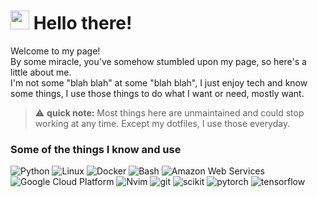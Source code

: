 <h1><img src="https://emojis.slackmojis.com/emojis/images/1531849430/4246/blob-sunglasses.gif?1531849430" width="30"/> Hello there!</h1>


<p>Welcome to my page! </br> By some miracle, you've somehow stumbled upon my page, so here's a little about me.<br>
I'm not some "blah blah" at some "blah blah", I just enjoy tech and know some things, I use those things to do what I want or need, mostly want. </p>

> ⚠️ **quick note:** Most things here are unmaintained and could stop working at any time. Except my dotfiles, I use those everyday.

<h3>Some of the things I know and use</h3>
<p>
  <img alt="Python" src="https://img.shields.io/badge/Python-3776AB?logo=python&logoColor=fff" />
  <img alt="Linux" src="https://img.shields.io/badge/Arch%20Linux-1793D1?logo=arch-linux&logoColor=fff" />
  <img alt="Docker" src="https://img.shields.io/badge/Docker-2496ED?logo=docker&logoColor=fff" />
  <img alt="Bash" src="https://img.shields.io/badge/Bash-4EAA25?logo=gnubash&logoColor=fff" />
  <img alt="Amazon Web Services" src="https://img.shields.io/badge/AWS-%23FF9900.svg?logo=amazon-web-services&logoColor=white" />
  <img alt="Google Cloud Platform" src="https://img.shields.io/badge/Google%20Cloud-%234285F4.svg?logo=google-cloud&logoColor=white" />
  <img alt="Nvim" src="https://img.shields.io/badge/Neovim-57A143?logo=neovim&logoColor=fff" />
  <img alt="git" src="https://img.shields.io/badge/Git-F05032?logo=git&logoColor=fff" />
  <img alt="scikit" src="https://img.shields.io/badge/-scikit--learn-%23F7931E?logo=scikit-learn&logoColor=white" />
  <img alt="pytorch" src="https://img.shields.io/badge/PyTorch-ee4c2c?logo=pytorch&logoColor=white" />
  <img alt="tensorflow" src="https://img.shields.io/badge/TensorFlow-ff8f00?logo=tensorflow&logoColor=white" />  
</p>
